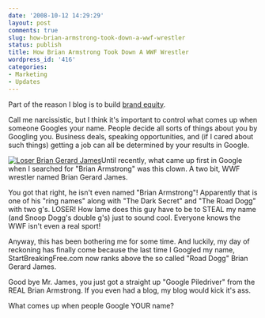 ```yaml
---
date: '2008-10-12 14:29:29'
layout: post
comments: true
slug: how-brian-armstrong-took-down-a-wwf-wrestler
status: publish
title: How Brian Armstrong Took Down A WWF Wrestler
wordpress_id: '416'
categories:
- Marketing
- Updates
---
```


Part of the reason I blog is to build [brand equity](http://brianarmstrong.org/posts/how-to-build-brand-equity/).

Call me narcissistic, but I think it's important to control what comes up when someone Googles your name.  People decide all sorts of things about you by Googling you.  Business deals, speaking opportunities, and (if I cared about such things) getting a job can all be determined by your results in Google.

[![Loser Brian Gerard James](http://s3.amazonaws.com/oldbloguploads/2008/10/tnaqu81-150x150.jpg)](http://s3.amazonaws.com/oldbloguploads/2008/10/tnaqu81.jpg)Until recently, what came up first in Google when I searched for "Brian Armstrong" was this clown.  A two bit, WWF wrestler named Brian Gerard James.

You got that right, he isn't even named "Brian Armstrong"!  Apparently that is one of his "ring names" along with "The Dark Secret" and "The Road Dogg" with two g's.  LOSER!  How lame does this guy have to be to STEAL my name (and Snoop Dogg's double g's) just to sound cool.  Everyone knows the WWF isn't even a real sport!

Anyway, this has been bothering me for some time.  And luckily, my day of reckoning has finally come because the last time I Googled my name, StartBreakingFree.com now ranks above the so called "Road Dogg" Brian Gerard James.

Good bye Mr. James, you just got a straight up "Google Piledriver" from the REAL Brian Armstrong.  If you even had a blog, my blog would kick it's ass.

What comes up when people Google YOUR name?

